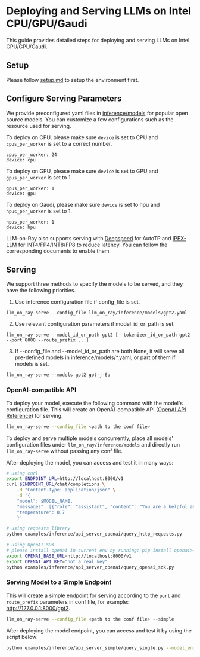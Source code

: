 # Deploying and Serving LLMs on Intel CPU/GPU/Gaudi

This guide provides detailed steps for deploying and serving LLMs on Intel CPU/GPU/Gaudi.

## Setup
Please follow [setup.md](setup.md) to setup the environment first.


## Configure Serving Parameters
We provide preconfigured yaml files in [inference/models](../llm_on_ray/inference/models) for popular open source models. You can customize a few configurations such as the resource used for serving.

To deploy on CPU, please make sure `device` is set to CPU and `cpus_per_worker` is set to a correct number.
```
cpus_per_worker: 24
device: cpu
```
To deploy on GPU, please make sure `device` is set to GPU and `gpus_per_worker` is set to 1.
```
gpus_per_worker: 1
device: gpu
```
To deploy on Gaudi, please make sure `device` is set to hpu and `hpus_per_worker` is set to 1.
```
hpus_per_worker: 1
device: hpu
```
LLM-on-Ray also supports serving with [Deepspeed](serve_deepspeed.md) for AutoTP and [IPEX-LLM](serve_ipex-llm.md) for INT4/FP4/INT8/FP8 to reduce latency. You can follow the corresponding documents to enable them.

## Serving
We support three methods to specify the models to be served, and they have the following priorities.
1. Use inference configuration file if config_file is set.
```
llm_on_ray-serve --config_file llm_on_ray/inference/models/gpt2.yaml
```
2. Use relevant configuration parameters if model_id_or_path is set.
```
llm_on_ray-serve --model_id_or_path gpt2 [--tokenizer_id_or_path gpt2 --port 8000 --route_prefix ...]
```
3. If --config_file and --model_id_or_path are both None, it will serve all pre-defined models in inference/models/*.yaml, or part of them if models is set.
```
llm_on_ray-serve --models gpt2 gpt-j-6b
```
### OpenAI-compatible API
To deploy your model, execute the following command with the model's configuration file. This will create an OpenAI-compatible API ([OpenAI API Reference](https://platform.openai.com/docs/api-reference/chat)) for serving.
```bash
llm_on_ray-serve --config_file <path to the conf file>
```
To deploy and serve multiple models concurrently, place all models' configuration files under `llm_on_ray/inference/models` and directly run `llm_on_ray-serve` without passing any conf file.

After deploying the model, you can access and test it in many ways:
```bash
# using curl
export ENDPOINT_URL=http://localhost:8000/v1
curl $ENDPOINT_URL/chat/completions \
    -H "Content-Type: application/json" \
    -d '{
    "model": $MODEL_NAME,
    "messages": [{"role": "assistant", "content": "You are a helpful assistant."}, {"role": "user", "content": "Hello!"}],
    "temperature": 0.7
    }'

# using requests library
python examples/inference/api_server_openai/query_http_requests.py

# using OpenAI SDK
# please install openai in current env by running: pip install openai>=1.0
export OPENAI_BASE_URL=http://localhost:8000/v1
export OPENAI_API_KEY="not_a_real_key"
python examples/inference/api_server_openai/query_openai_sdk.py
```
### Serving Model to a Simple Endpoint
This will create a simple endpoint for serving according to the `port` and `route_prefix` parameters in conf file, for example: http://127.0.0.1:8000/gpt2.
```bash
llm_on_ray-serve --config_file <path to the conf file> --simple
```
After deploying the model endpoint, you can access and test it by using the script below:
```bash
python examples/inference/api_server_simple/query_single.py --model_endpoint <the model endpoint URL>
```

